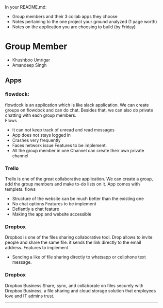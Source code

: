 In your README.md:
- Group members and their 3 collab apps they choose
- Notes pertaining to the one project your ground analyzed (1 page worth)
- Notes on the application you are choosing to build (by Friday)
# Group Member
- Khushboo Umrigar
- Amandeep Singh

## Apps 


### flowdock:
flowdock is an application which is like slack application. We can create groups on flowdock and can do chat. Besides that, we can also do private chatting with each group members.  
Flows
- It can not keep track of unread and read messages
- App does not stays logged in
- Crashes very frequently
- Faces network issue
Features to be implement.
-  All the group member in one Channel can create their own private channel
### Trello  
Trello is one of the great collaborative application. We can create a group, add the group members and make to-do lists on it. App comes with templets.
flows    
- Structure of the website can be much better than the existing one
- No chat options
Features to be implement  
- Defiantly a chat feature
- Making the app and website accessible
### Dropbox
Dropbox is one of the files sharing collaborative tool. Drop allows to invite people and share the same file. it sends the link directly to the email address.
Features to implement
- Sending a like of file sharing directly to whatsapp or cellphone text message.
### Dropbox
Dropbox Business
Share, sync, and collaborate on files securely with Dropbox Business, a file sharing and cloud storage solution that employees love and IT admins trust.

--------------------------

